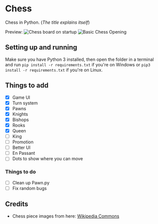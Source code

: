 # Chess
Chess in Python. (<i>The title explains itself</i>)

Preview:
![Chess board on startup](https://raw.githubusercontent.com/Nano-AI/Chess/master/GitHubImages/Display_Image_1.JPG?raw=true)
![Basic Chess Opening](https://raw.githubusercontent.com/Nano-AI/Chess/master/GitHubImages/Display_Image_2.JPG)

## Setting up and running
Make sure you have Python 3 installed, then open the folder in a terminal and run `pip install -r requirements.txt` if 
you're on Windows or `pip3 install -r requirements.txt` if you're on Linux.

## Things to add
-[x] Game UI
-[x] Turn system
-[x] Pawns
-[x] Knights
-[X] Bishops
-[X] Rooks 
-[x] Queen
-[ ] King
-[ ] Promotion
-[ ] Better UI
-[ ] En Passant
-[ ] Dots to show where you can move

### Things to do
-[ ] Clean up Pawn.py
-[ ] Fix random bugs

## Credits
- Chess piece images from here: [Wikipedia Commons](https://commons.wikimedia.org/wiki/Category:PNG_chess_pieces/Standard_transparent)
